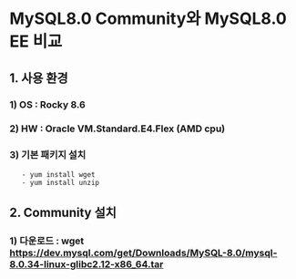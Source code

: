 # MySQL8.0 Community와 MySQL8.0 EE 비교

## 1. 사용 환경
### 1) OS : Rocky 8.6
### 2) HW : Oracle VM.Standard.E4.Flex (AMD cpu)
### 3) 기본 패키지 설치
       - yum install wget
       - yum install unzip

## 2. Community 설치
### 1) 다운로드 : wget https://dev.mysql.com/get/Downloads/MySQL-8.0/mysql-8.0.34-linux-glibc2.12-x86_64.tar
